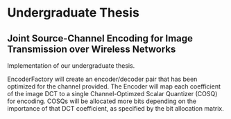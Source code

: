 # Undergraduate Thesis
## Joint Source-Channel Encoding for Image Transmission over Wireless Networks

Implementation of our undergraduate thesis. 

EncoderFactory will create an encoder/decoder pair that has been optimized for the channel provided. The Encoder will map each coefficient of the image DCT to a single Channel-Optimzed Scalar Quantizer (COSQ) for encoding. COSQs will be allocated more bits depending on the importance of that DCT coefficient, as specified by the bit allocation matrix.
